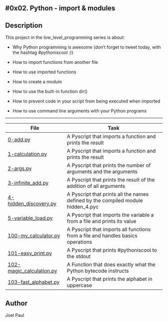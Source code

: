 #0x02. Python - import & modules
---
## Description

This project in the low_level_programming series is about:

* Why Python programming is awesome (don’t forget to tweet today, with the hashtag #pythoniscool :))

* How to import functions from another file

* How to use imported functions

* How to create a module

* How to use the built-in function dir()

* How to prevent code in your script from being executed when imported

* How to use command line arguments with your Python programs

---
File|Task
---|---
[0-add.py ](./0-add.py ) | A Pyscript that imports a function and prints the result
[1-calculation.py ](./1-calculation.py ) | A Pyscript that imports a function and prints the result
[2-args.py ](./2-args.py ) | A Pyscript that prints the number of arguments and the arguments
[3-infinite_add.py ](./3-infinite_add.py ) | A Pyscript that prints the result of the addition of all arguments
[4-hidden_discovery.py ](./4-hidden_discovery.py ) | A Pyscript that prints all the names defined by the compiled module hidden_4.pyc
[5-variable_load.py ](./5-variable_load.py ) | A Pyscript that imports the variable a from a file and prints its value
[100-my_calculator.py ](./100-my_calculator.py ) | A Pyscript that imports all functions from a file and handles basics operations
[101-easy_print.py ](./101-easy_print.py ) | A Pyscript that prints #pythoniscool to the stdout
[102-magic_calculation.py ](./102-magic_calculation.py ) | A Function that does exactly what the Python bytecode instructs
[103-fast_alphabet.py ](./103-fast_alphabet.py ) | A Pyscript that prints the alphabet in uppercase

## Author
   Joel Paul

